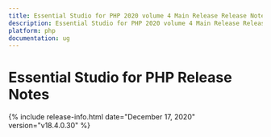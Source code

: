 ```yaml
---
title: Essential Studio for PHP 2020 volume 4 Main Release Release Notes  
description: Essential Studio for PHP 2020 volume 4 Main Release Release Notes  
platform: php
documentation: ug
---
```


# Essential Studio for PHP  Release Notes  

{% include release-info.html date="December 17, 2020"  version="v18.4.0.30" %} 







